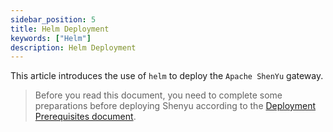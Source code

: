 ```yaml
---
sidebar_position: 5
title: Helm Deployment
keywords: ["Helm"]
description: Helm Deployment
---
```


This article introduces the use of `helm` to deploy the `Apache ShenYu` gateway.

> Before you read this document, you need to complete some preparations before deploying Shenyu according to the [Deployment Prerequisites document](deployment-before.md).
